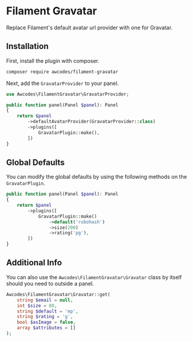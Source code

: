 # Filament Gravatar

Replace Filament's default avatar url provider with one for Gravatar.

## Installation

First, install the plugin with composer.

```bash
composer require awcodes/filament-gravatar
```

Next, add the `GravatarProvider` to your panel.

```php
use Awcodes\FilamentGravatar\GravatarProvider;

public function panel(Panel $panel): Panel
{
    return $panel
        ->defaultAvatarProvider(GravatarProvider::class)
        ->plugins([
            GravatarPlugin::make(),
        ])
}
```

## Global Defaults

You can modify the global defaults by using the following methods on the `GravatarPlugin`.

```php
public function panel(Panel $panel): Panel
{
    return $panel
        ->plugins([
            GravatarPlugin::make()
                ->default('robohash')
                ->size(200)
                ->rating('pg'),
        ])
}
```

## Additional Info

You can also use the `Awcodes\FilamentGravatar\Gravatar` class by itself should you need to outside a panel.

```php
Awcodes\FilamentGravatar\Gravatar::get(
    string $email = null,
    int $size = 80,
    string $default = 'mp',
    string $rating = 'g',
    bool $asImage = false,
    array $attributes = []
);
```